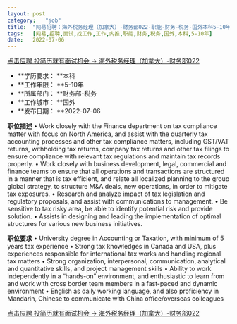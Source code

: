 ```yaml
---
layout:	post
category:	"job"
title:	"网易招聘：海外税务经理（加拿大）-财务部022-职能-财务-税务-国外本科5-10年"
tags:	[网易,招聘,面试,找工作,工作,内推,职能,财务,税务,国外,本科,5-10年]
date:	2022-07-06
---
```


[点击应聘 投简历就有面试机会 -> 海外税务经理（加拿大）-财务部022](http://mobile.bole.netease.com/bole/boleDetail?id=37717&employeeId=346f03c3cda5f04c&key=all)



- **学历要求： **本科
- **工作年限： **5-10年
- **所属部门： **财务部-税务
- **工作城市： **国外
- **发布日期： **2022-07-06



**职位描述**
•	Work closely with the Finance department on tax compliance matter with  focus on North America, and assist with the quarterly tax accounting processes and other tax compliance matters, including GST/VAT returns, withholding tax returns, company tax returns and other tax filings to ensure compliance with relevant tax regulations and maintain tax records properly.
•	Work closely with business development, legal, commercial and finance teams to ensure that all operations and transactions are structured in a manner that is tax efficient, and relate all localized planning to the group global strategy, to structure M&amp;A deals, new operations, in order to mitigate tax exposures. 
•	Research and analyze impact of tax legislation and regulatory proposals, and assist with communications to management.
•	Be sensitive to tax risky area, be able to identify potential risk and provide solution.
•	Assists in designing and leading the implementation of optimal structures for various new business initiatives.




**职位要求**
•	University degree in Accounting or Taxation, with minimum of 5 years tax experience
•	Strong tax knowledges in Canada and USA, plus experiences responsible for international tax works and handling regional tax matters 
•	Strong organization, interpersonal, communication, analytical and quantitative skills, and project management skills
•	Ability to work independently in a “hands-on” environment, and enthusiastic to learn from and work with cross border team members in a fast-paced and dynamic environment 
•	English as daily working language, and also proficiency in Mandarin, Chinese to communicate with China office/overseas colleagues




[点击应聘 投简历就有面试机会 -> 海外税务经理（加拿大）-财务部022](http://mobile.bole.netease.com/bole/boleDetail?id=37717&employeeId=346f03c3cda5f04c&key=all)